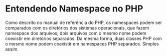 # Entendendo Namespace no PHP
Como descrito no manual de referência do PHP, os namespaces podem ser comparados com os diretórios dos sistemas operacionais, que fazem namespace dos arquivos; dois arquivos com o mesmo nome podem coexistir em diretórios separados. Da mesma forma, duas classes PHP com o mesmo nome podem coexistir em namespaces PHP separados. Simples assim.
